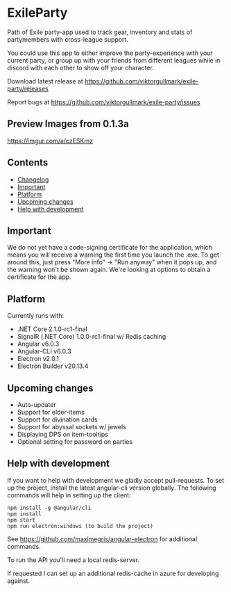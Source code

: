 # ExileParty

Path of Exile party-app used to track gear, inventory and stats of partymembers with cross-league support.

You could use this app to either improve the party-experience with your current party, or group up with your friends from different leagues while in discord with each other to show off your character.

Download latest release at https://github.com/viktorgullmark/exile-party/releases

Report bugs at https://github.com/viktorgullmark/exile-party/issues

## Preview Images from 0.1.3a

https://imgur.com/a/czESKmz

## Contents

- [Changelog](https://github.com/viktorgullmark/exile-party/blob/master/CHANGELOG.md)
- [Important](#important)
- [Platform](#platform)
- [Upcoming changes](#upcoming-changes)
- [Help with development](#help-with-development)

## Important

We do not yet have a code-signing certificate for the application, which means you will receive a warning the first time you launch the .exe. To get around this, just press "More info" -> "Run anyway" when it pops up, and the warning won't be shown again. We're looking at options to obtain a certificate for the app.

## Platform

Currently runs with:

- .NET Core 2.1.0-rc1-final
- SignalR (.NET Core) 1.0.0-rc1-final w/ Redis caching
- Angular v6.0.3
- Angular-CLI v6.0.3
- Electron v2.0.1
- Electron Builder v20.13.4

## Upcoming changes

- Auto-updater
- Support for elder-items
- Support for divination cards
- Support for abyssal sockets w/ jewels
- Displaying DPS on item-tooltips
- Optional setting for password on parties

## Help with development

If you want to help with development we gladly accept pull-requests. To set up the project, install the latest angular-cli version globally. The following commands will help in setting up the client:

```
npm install -g @angular/cli
npm install
npm start
npm run electron:windows (to build the project)
```

See https://github.com/maximegris/angular-electron for additional commands.

To run the API you'll need a local redis-server. 

If requested I can set up an additional redis-cache in azure for developing against.

